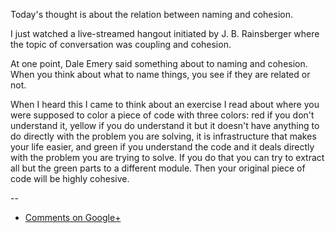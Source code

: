 Today's thought is about the relation between naming and cohesion.

I just watched a live-streamed hangout initiated by J. B. Rainsberger where the
topic of conversation was coupling and cohesion.

At one point, Dale Emery said something about to naming and cohesion. When you
think about what to name things, you see if they are related or not.

When I heard this I came to think about an exercise I read about where you were
supposed to color a piece of code with three colors: red if you don't
understand it, yellow if you do understand it but it doesn't have anything to
do directly with the problem you are solving, it is infrastructure that makes
your life easier, and green if you understand the code and it deals
directly with the problem you are trying to solve. If you do that you can
try to extract all but the green parts to a different module. Then your
original piece of code will be highly cohesive.

--

* [Comments on Google+](https://plus.google.com/u/0/112175093836850283531/posts/3Sgssd6y2fd)

